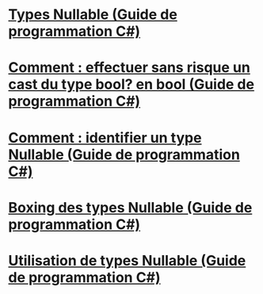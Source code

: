 # [Types Nullable (Guide de programmation C#)](index.md)
# [Comment : effectuer sans risque un cast du type bool? en bool (Guide de programmation C#)](how-to-safely-cast-from-bool-to-bool.md)
# [Comment : identifier un type Nullable (Guide de programmation C#)](how-to-identify-a-nullable-type.md)
# [Boxing des types Nullable (Guide de programmation C#)](boxing-nullable-types.md)
# [Utilisation de types Nullable (Guide de programmation C#)](using-nullable-types.md)
